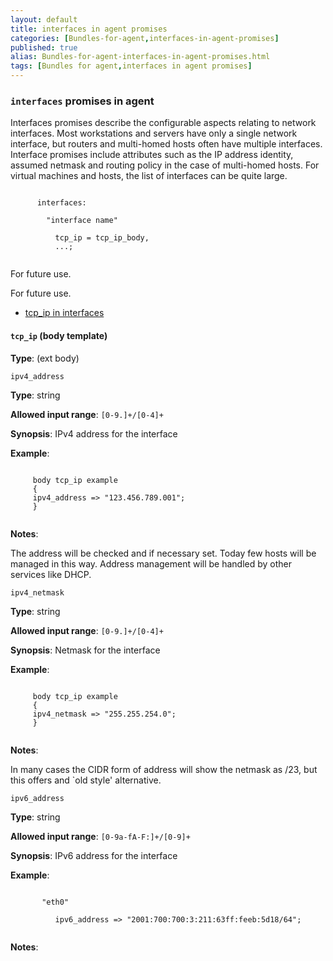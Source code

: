 ```yaml
---
layout: default
title: interfaces in agent promises
categories: [Bundles-for-agent,interfaces-in-agent-promises]
published: true
alias: Bundles-for-agent-interfaces-in-agent-promises.html
tags: [Bundles for agent,interfaces in agent promises]
---
```


### `interfaces` promises in agent

  

Interfaces promises describe the configurable aspects relating to
network interfaces. Most workstations and servers have only a single
network interface, but routers and multi-homed hosts often have multiple
interfaces. Interface promises include attributes such as the IP address
identity, assumed netmask and routing policy in the case of multi-homed
hosts. For virtual machines and hosts, the list of interfaces can be
quite large.

```cf3
     
      interfaces:
     
        "interface name"
     
          tcp_ip = tcp_ip_body,
          ...;
     
```

  

For future use.

  

For future use.

-   [tcp\_ip in interfaces](#tcp_005fip-in-interfaces)

#### `tcp_ip` (body template)

**Type**: (ext body)

`ipv4_address`

**Type**: string

**Allowed input range**: `[0-9.]+/[0-4]+`

**Synopsis**: IPv4 address for the interface

**Example**:  
   

```cf3
     
     body tcp_ip example
     {
     ipv4_address => "123.456.789.001";
     }
     
```

**Notes**:  
   

The address will be checked and if necessary set. Today few hosts will
be managed in this way. Address management will be handled by other
services like DHCP.   

`ipv4_netmask`

**Type**: string

**Allowed input range**: `[0-9.]+/[0-4]+`

**Synopsis**: Netmask for the interface

**Example**:  
   

```cf3
     
     body tcp_ip example
     {
     ipv4_netmask => "255.255.254.0";
     }
     
```

**Notes**:  
   

In many cases the CIDR form of address will show the netmask as /23, but
this offers and \`old style' alternative.   

`ipv6_address`

**Type**: string

**Allowed input range**: `[0-9a-fA-F:]+/[0-9]+`

**Synopsis**: IPv6 address for the interface

**Example**:  
   

```cf3
     
       "eth0"
     
          ipv6_address => "2001:700:700:3:211:63ff:feeb:5d18/64";
     
```

**Notes**:  
   
